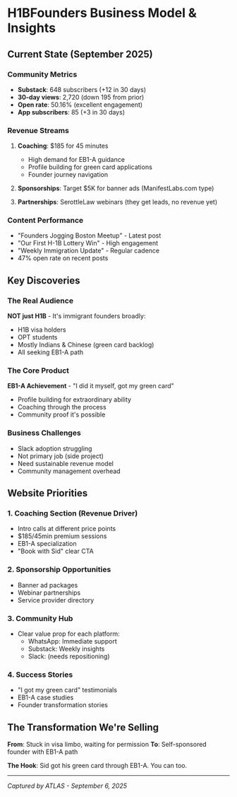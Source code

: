 # H1BFounders Business Model & Insights

## Current State (September 2025)

### Community Metrics
- **Substack**: 648 subscribers (+12 in 30 days)
- **30-day views**: 2,720 (down 195 from prior)
- **Open rate**: 50.16% (excellent engagement)
- **App subscribers**: 85 (+3 in 30 days)

### Revenue Streams
1. **Coaching**: $185 for 45 minutes
   - High demand for EB1-A guidance
   - Profile building for green card applications
   - Founder journey navigation

2. **Sponsorships**: Target $5K for banner ads (ManifestLabs.com type)

3. **Partnerships**: SerottleLaw webinars (they get leads, no revenue yet)

### Content Performance
- "Founders Jogging Boston Meetup" - Latest post
- "Our First H-1B Lottery Win" - High engagement
- "Weekly Immigration Update" - Regular cadence
- 47% open rate on recent posts

## Key Discoveries

### The Real Audience
**NOT just H1B** - It's immigrant founders broadly:
- H1B visa holders
- OPT students
- Mostly Indians & Chinese (green card backlog)
- All seeking EB1-A path

### The Core Product
**EB1-A Achievement** - "I did it myself, got my green card"
- Profile building for extraordinary ability
- Coaching through the process
- Community proof it's possible

### Business Challenges
- Slack adoption struggling
- Not primary job (side project)
- Need sustainable revenue model
- Community management overhead

## Website Priorities

### 1. Coaching Section (Revenue Driver)
- Intro calls at different price points
- $185/45min premium sessions
- EB1-A specialization
- "Book with Sid" clear CTA

### 2. Sponsorship Opportunities
- Banner ad packages
- Webinar partnerships
- Service provider directory

### 3. Community Hub
- Clear value prop for each platform:
  - WhatsApp: Immediate support
  - Substack: Weekly insights
  - Slack: (needs repositioning)

### 4. Success Stories
- "I got my green card" testimonials
- EB1-A case studies
- Founder transformation stories

## The Transformation We're Selling

**From**: Stuck in visa limbo, waiting for permission
**To**: Self-sponsored founder with EB1-A path

**The Hook**: Sid got his green card through EB1-A. You can too.

---
*Captured by ATLAS - September 6, 2025*